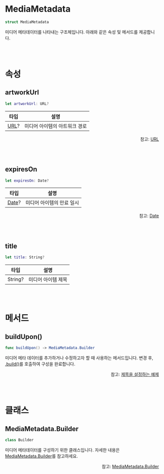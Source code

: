 # MediaMetadata

```swift
struct MediaMetadata
```

미디어 메타데이터를 나타내는 구조체입니다. 아래와 같은 속성 및 메서드를 제공합니다.

<br><br>
# 속성

## artworkUrl
```swift
let artworkUrl: URL?
```
|타입|설명|
|:--:|:--:|
|[URL](https://developer.apple.com/documentation/foundation/url)?|미디어 아이템의 아트워크 경로|

<div align="right">
참고: <a href="https://developer.apple.com/documentation/foundation/url">URL</a>
</div>

<br><br>
## expiresOn
```swift
let expiresOn: Date?
```
|타입|설명|
|:--:|:--:|
|[Date](https://developer.apple.com/documentation/foundation/date)?|미디어 아이템의 만료 일시|

<div align="right">
참고: <a href="https://developer.apple.com/documentation/foundation/date">Date</a>
</div>

<br><br>
## title
```swift
let title: String?
```
|타입|설명|
|:--:|:--:|
|String?|미디어 아이템 제목|

<br><br>
# 메서드

## buildUpon()
```swift
func buildUpon() -> MediaMetadata.Builder
```
미디어 메타 데이터를 추가하거나 수정하고자 할 때 사용하는 메서드입니다. 변경 후, [.build()](../../class/media-metadata-builder/home.md#build)를 호출하여 구성을 완료합니다.

<div align="right">
참고: <a href="../../how-to-use/home.md#제목을-설정하는-예제">제목을 설정하는 예제</a>
</div>

<br><br>
# 클래스

## MediaMetadata.Builder 
```swift
class Builder
```

미디어 메타데이터를 구성하기 위한 클래스입니다. 자세한 내용은 [MediaMetadata.Builder](../../class/media-metadata-builder/home.md)를 참고하세요.

<div align="right">
참고: <a href="../../class/media-metadata-builder/home.md">MediaMetadata.Builder</a>
</div>

